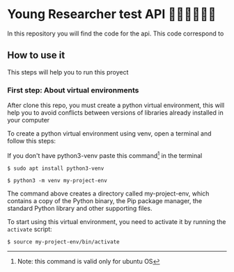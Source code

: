 # Young Researcher test API 👩‍🔬🧑‍🔬👩‍🔬

In this repository you will find the code for the api. This code  correspond to 

## How to use it 
This steps will help you to run this proyect

### First step: About virtual environments

After clone this repo, you must create a python virtual environment, this will help you to avoid conflicts between versions of libraries already installed in your computer

To create a python virtual environment using venv, open a terminal and follow this steps:

If you don't have python3-venv paste this command[^1] in the terminal 

```
$ sudo apt install python3-venv

``` 

[^1]: Note: this command is valid only for ubuntu OS


```
$ python3 -m venv my-project-env
``` 

The command above creates a directory called my-project-env, which contains a copy of the Python binary, the Pip package manager, the standard Python library and other supporting files.

To start using this virtual environment, you need to activate it by running the `activate` script:

```
$ source my-project-env/bin/activate
``` 

